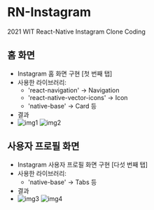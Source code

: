 # RN-Instagram
2021 WIT React-Native Instagram Clone Coding

## 홈 화면
 - Instagram 홈 화면 구현 [첫 번째 탭] <br>
 - 사용한 라이브러리: <br>
      - 'react-navigation' -> Navigation <br>
      - 'react-native-vector-icons' -> Icon <br>
      - 'native-base' -> Card 등 <br>
 - 결과 <br>
 - ![img1](https://user-images.githubusercontent.com/63097207/120076044-beb90000-c0de-11eb-9213-d5f91c284c15.png)
![img2](https://user-images.githubusercontent.com/63097207/120076099-f2942580-c0de-11eb-9747-86ebe971f628.png)

## 사용자 프로필 화면
 - Instagram 사용자 프로필 화면 구현 [다섯 번째 탭] <br>
  - 사용한 라이브러리: <br>
      - 'native-base' -> Tabs 등 <br>
 - 결과 <br>
 - ![img3](https://user-images.githubusercontent.com/63097207/120076106-f45de900-c0de-11eb-951d-7c9c0d50d4d5.png)
![img4](https://user-images.githubusercontent.com/63097207/120076107-f45de900-c0de-11eb-99cf-911cfffa59a4.png)
